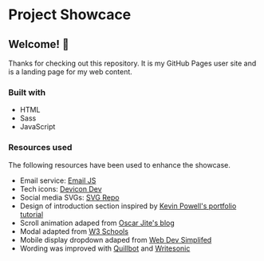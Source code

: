 # Project Showcace

## Welcome! 👋

Thanks for checking out this repository. It is my GitHub Pages user site and is a landing page for my web content.

### Built with

- HTML
- Sass
- JavaScript

### Resources used

The following resources have been used to enhance the showcase.

- Email service: [Email JS](https://www.emailjs.com/)
- Tech icons: [Devicon Dev](https://devicon.dev/)
- Social media SVGs: [SVG Repo](https://www.svgrepo.com/)
- Design of introduction section inspired by [Kevin Powell's portfolio tutorial](https://www.youtube.com/watch?v=_xkSvufmjEs&ab_channel=freeCodeCamp.org)
- Scroll animation adaped from [Oscar Jite's blog](https://alvarotrigo.com/blog/css-animations-scroll)
- Modal adapted from [W3 Schools](//www.w3schools.com/howto/howto_css_modals.asp)
- Mobile display dropdown adaped from [Web Dev Simplifed](https://www.youtube.com/watch?v=S-VeYcOCFZw&ab_channel=WebDevSimplified)
- Wording was improved with [Quillbot](https://quillbot.com/) and [Writesonic](https://writesonic.com/)
